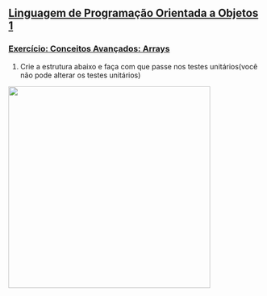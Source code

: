 ## [Linguagem de Programação Orientada a Objetos 1](https://rodrigonoll.github.io/aula/lpoo-1.html)

### [Exercício: Conceitos Avançados: Arrays](https://rodrigonoll.github.io/aula/java-avancado/#/1)

1. Crie a estrutura abaixo e faça com que passe nos testes unitários(você não pode alterar os testes unitários)
<img height="400" src="https://rodrigonoll.github.io/aula/java-avancado/arrays/exerc-1.png">
